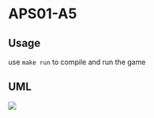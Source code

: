 # APS01-A5

## Usage

use `make run` to compile and run the game

## UML

[![](https://mermaid.ink/img/pako:eNptlW1P2zAQx7-KZYQEWlv1GRohXtAyQKJb1Q4mbZkmNzlaD8eOHKfQMb77_JQ2SVFfpP7d-e6fu7PzhiMRAw5wxEiWTShZSZKEPORTsaF89XX5B138azbRjJEtyAN8zSHZHtAvs3HIF4osGezYIqXPcECvcqXEYTa3vGIieg65zeGDrIGyGOIKnOSJ0VCLPIcXIrWje3pPShLBa1Dv0-_1DaQklDt0I0Vu3CrwO2HM5FVUbcsqdcYq3gmpYh_sQOhMSEX2kQN0pFFGFTV18UINfCQsh3KlDJwK57fb_AndEh4zGAvGaKZtJ6e2m8Bzn47kGZhlGZoaqDq8hw2wBTCIVBmPJcRUZZXtoJQWVWETWOaresix4E9UJsSInon0ITXaiqZq9U20FIIhmv3Odp227bU2yhW6nYWHJdQ18bMJ0msncVxDc5GCH2yNTLyizGgJK_qx5dqMQcjd9FdEHB_X4CISUiewVUMXrdYlmpK0WBunqVj-_FUGB7tM-2wrXNNKTZ1I8uI7SVLUaiFnc8td3cZriJ73nXc-De97WgpojqOkCnajESDzuFOQGInFf5No30JL7F4ldbf1QL8qVDMZlpsXqlAnjtHoGWw57V2wK8GEJGQFxZGuU32X7GPcZXPIotxFcXdH2WjmqURtq4Cu1pX5vRck1vIXkQTg5crbk2GKvEfXr9T3omBHNuqNJBtb_r2-jaAx-kx5PCNqbfZUxtpaH7ibamOtHmNrdgfXhz453RfE2ycUPqBziMzYllS6I4uKE2wLvs1MLy6azUvfUE-KMj0KlidQwXZzZsahDhdkA3WDC5CVmFU3XhO-steNEYgbOAF9_GmsPzhvIUcoxGoNOjEO9N8YnkjOVIhD_q5dSa7EYssjHCiZQwPnaUwU-E8UDp4IyzRNCf8hRFI46SUO3vArDjqdYeu8N-r3eqNurzMYnY8aeIuDbrvV7g_654NOpzccnLWH7w381wZot0Zt_ev0z7rD7uCs1-03sLnqhJz6T6R5vP8HDxJq0w?type=png)](https://mermaid.live/edit#pako:eNptlW1P2zAQx7-KZYQEWlv1GRohXtAyQKJb1Q4mbZkmNzlaD8eOHKfQMb77_JQ2SVFfpP7d-e6fu7PzhiMRAw5wxEiWTShZSZKEPORTsaF89XX5B138azbRjJEtyAN8zSHZHtAvs3HIF4osGezYIqXPcECvcqXEYTa3vGIieg65zeGDrIGyGOIKnOSJ0VCLPIcXIrWje3pPShLBa1Dv0-_1DaQklDt0I0Vu3CrwO2HM5FVUbcsqdcYq3gmpYh_sQOhMSEX2kQN0pFFGFTV18UINfCQsh3KlDJwK57fb_AndEh4zGAvGaKZtJ6e2m8Bzn47kGZhlGZoaqDq8hw2wBTCIVBmPJcRUZZXtoJQWVWETWOaresix4E9UJsSInon0ITXaiqZq9U20FIIhmv3Odp227bU2yhW6nYWHJdQ18bMJ0msncVxDc5GCH2yNTLyizGgJK_qx5dqMQcjd9FdEHB_X4CISUiewVUMXrdYlmpK0WBunqVj-_FUGB7tM-2wrXNNKTZ1I8uI7SVLUaiFnc8td3cZriJ73nXc-De97WgpojqOkCnajESDzuFOQGInFf5No30JL7F4ldbf1QL8qVDMZlpsXqlAnjtHoGWw57V2wK8GEJGQFxZGuU32X7GPcZXPIotxFcXdH2WjmqURtq4Cu1pX5vRck1vIXkQTg5crbk2GKvEfXr9T3omBHNuqNJBtb_r2-jaAx-kx5PCNqbfZUxtpaH7ibamOtHmNrdgfXhz453RfE2ycUPqBziMzYllS6I4uKE2wLvs1MLy6azUvfUE-KMj0KlidQwXZzZsahDhdkA3WDC5CVmFU3XhO-steNEYgbOAF9_GmsPzhvIUcoxGoNOjEO9N8YnkjOVIhD_q5dSa7EYssjHCiZQwPnaUwU-E8UDp4IyzRNCf8hRFI46SUO3vArDjqdYeu8N-r3eqNurzMYnY8aeIuDbrvV7g_654NOpzccnLWH7w381wZot0Zt_ev0z7rD7uCs1-03sLnqhJz6T6R5vP8HDxJq0w)

